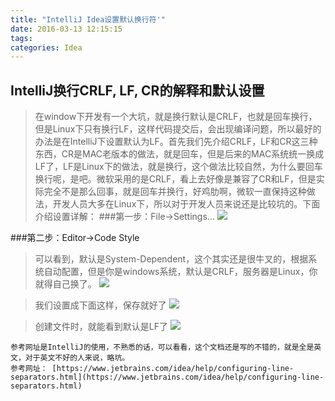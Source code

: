 ```yaml
---
title: "IntelliJ Idea设置默认换行符'"
date: 2016-03-13 12:15:15
tags:
categories: Idea
---
```


## IntelliJ换行CRLF, LF, CR的解释和默认设置  ##

> 在window下开发有一个大坑，就是换行默认是CRLF，也就是回车换行，但是Linux下只有换行LF，这样代码提交后，会出现编译问题，所以最好的办法是在IntelliJ下设置默认为LF。首先我们先介绍CRLF，LF和CR这三种东西，CR是MAC老版本的做法，就是回车，但是后来的MAC系统统一换成LF了，LF是Linux下的做法，就是换行，这个做法比较自然，为什么要回车换行呢，是吧。微软采用的是CRLF，看上去好像是兼容了CR和LF，但是实际完全不是那么回事，就是回车并换行，好鸡肋啊，微软一直保持这种做法，开发人员大多在Linux下，所以对于开发人员来说还是比较坑的。下面介绍设置详解： 
###第一步：File->Settings… 
![](http://i.imgur.com/AGPaNgg.png)

###第二步：Editor->Code Style 

>可以看到，默认是System-Dependent，这个其实还是很牛叉的，根据系统自动配置，但是你是windows系统，默认是CRLF，服务器是Linux，你就得自己换了。 
![](http://i.imgur.com/JOQ6jZ4.png)

 
> 我们设置成下面这样，保存就好了 
![](http://i.imgur.com/jS5cRAa.png)



> 创建文件时，就能看到默认是LF了 
![](http://i.imgur.com/OZKn3lI.png)

    参考网址是IntelliJ的使用，不熟悉的话，可以看看，这个文档还是写的不错的，就是全是英文，对于英文不好的人来说，略坑。 
	参考网址： [https://www.jetbrains.com/idea/help/configuring-line-separators.html](https://www.jetbrains.com/idea/help/configuring-line-separators.html)